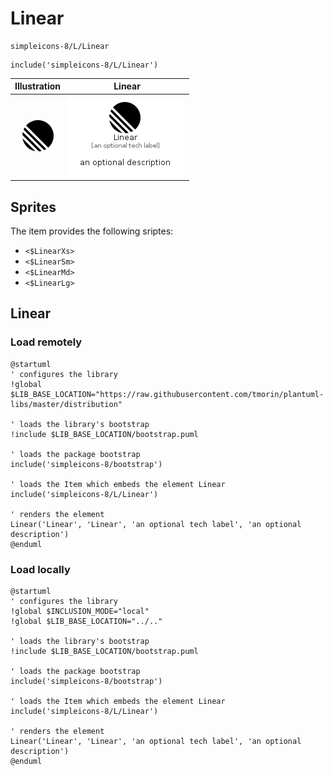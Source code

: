 # Linear


```text
simpleicons-8/L/Linear
```

```text
include('simpleicons-8/L/Linear')
```



| Illustration | Linear |
| :---: | :---: |
| ![illustration for Illustration](../../simpleicons-8/L/Linear.png) | ![illustration for Linear](../../simpleicons-8/L/Linear.Local.png) |



## Sprites
The item provides the following sriptes:

- `<$LinearXs>`
- `<$LinearSm>`
- `<$LinearMd>`
- `<$LinearLg>`





## Linear

### Load remotely
```plantuml
@startuml
' configures the library
!global $LIB_BASE_LOCATION="https://raw.githubusercontent.com/tmorin/plantuml-libs/master/distribution"

' loads the library's bootstrap
!include $LIB_BASE_LOCATION/bootstrap.puml

' loads the package bootstrap
include('simpleicons-8/bootstrap')

' loads the Item which embeds the element Linear
include('simpleicons-8/L/Linear')

' renders the element
Linear('Linear', 'Linear', 'an optional tech label', 'an optional description')
@enduml
```

### Load locally
```plantuml
@startuml
' configures the library
!global $INCLUSION_MODE="local"
!global $LIB_BASE_LOCATION="../.."

' loads the library's bootstrap
!include $LIB_BASE_LOCATION/bootstrap.puml

' loads the package bootstrap
include('simpleicons-8/bootstrap')

' loads the Item which embeds the element Linear
include('simpleicons-8/L/Linear')

' renders the element
Linear('Linear', 'Linear', 'an optional tech label', 'an optional description')
@enduml
```


